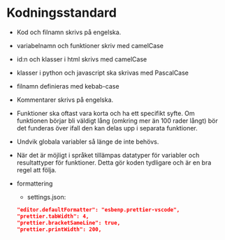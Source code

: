 # Kodningsstandard

* Kod och filnamn skrivs på engelska.

* variabelnamn och funktioner skriv med camelCase
* id:n och klasser i html skrivs med camelCase
* klasser i python och javascript ska skrivas med PascalCase
* filnamn definieras med kebab-case
* Kommentarer skrivs på engelska.
* Funktioner ska oftast vara korta och ha ett specifikt syfte. Om funktionen börjar bli väldigt lång (omkring mer än 100 rader långt) bör det funderas över ifall den kan delas upp i separata funktioner.
* Undvik globala variabler så länge de inte behövs.
* När det är möjligt i språket tillämpas datatyper för variabler och resultattyper för funktioner. Detta gör koden tydligare och är en bra regel att följa.

* formattering
    * settings.json:
    ```json
    "editor.defaultFormatter": "esbenp.prettier-vscode",
    "prettier.tabWidth": 4,
    "prettier.bracketSameLine": true,
    "prettier.printWidth": 200,
    ```